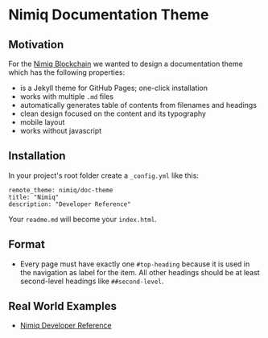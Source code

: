# Nimiq Documentation Theme

## Motivation
For the [Nimiq Blockchain](https://nimiq.com) we wanted to design a documentation theme which has the following properties:

- is a Jekyll theme for GitHub Pages; one-click installation
- works with multiple `.md` files
- automatically generates table of contents from filenames and headings
- clean design focused on the content and its typography
- mobile layout
- works without javascript

## Installation

In your project's root folder create a `_config.yml` like this:
```
remote_theme: nimiq/doc-theme
title: "Nimiq"
description: "Developer Reference"
```

Your `readme.md` will become your `index.html`.

## Format 

- Every page must have exactly one `#top-heading` because it is used in the navigation as label for the item. All other headings should be at least second-level headings like `##second-level`.


## Real World Examples 

- [Nimiq Developer Reference](https://nimiq.com/developer-reference)
